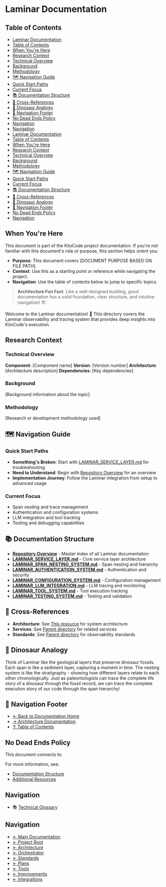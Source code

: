 # Laminar Documentation

## Table of Contents

* [Laminar Documentation](#laminar-documentation)
* [Table of Contents](#table-of-contents)
* [When You're Here](#when-youre-here)
* [Research Context](#research-context)
* [Technical Overview](#technical-overview)
* [Background](#background)
* [Methodology](#methodology)
* [🗺️ Navigation Guide](#️-navigation-guide)
* [Quick Start Paths](#quick-start-paths)
* [Current Focus](#current-focus)
* [📚 Documentation Structure](#-documentation-structure)
* [🔗 Cross-References](#-cross-references)
* [🦕 Dinosaur Analogy](#-dinosaur-analogy)
* [🧭 Navigation Footer](#-navigation-footer)
* [No Dead Ends Policy](#no-dead-ends-policy)
* [Navigation](#navigation)
* [Navigation](#navigation)
* [Laminar Documentation](#laminar-documentation)
* [Table of Contents](#table-of-contents)
* [When You're Here](#when-youre-here)
* [Research Context](#research-context)
* [Technical Overview](#technical-overview)
* [Background](#background)
* [Methodology](#methodology)
* [🗺️ Navigation Guide](#️-navigation-guide)
* [Quick Start Paths](#quick-start-paths)
* [Current Focus](#current-focus)
* [📚 Documentation Structure](#-documentation-structure)
* [🔗 Cross-References](#-cross-references)
* [🦕 Dinosaur Analogy](#-dinosaur-analogy)
* [🧭 Navigation Footer](#-navigation-footer)
* [No Dead Ends Policy](#no-dead-ends-policy)
* [Navigation](#navigation)

## When You're Here

This document is part of the KiloCode project documentation. If you're not familiar with this
document's role or purpose, this section helps orient you.

* **Purpose**: This document covers \[DOCUMENT PURPOSE BASED ON FILE PATH].
* **Context**: Use this as a starting point or reference while navigating the project.
* **Navigation**: Use the table of contents below to jump to specific topics.

> **Architecture Fun Fact**: Like a well-designed building, good documentation has a solid
> foundation, clear structure, and intuitive navigation! 🏗️

Welcome to the Laminar documentation! 🌊 This directory covers the Laminar observability and tracing
system that provides deep insights into KiloCode's execution.

## Research Context

### Technical Overview

**Component**: \[Component name]
**Version**: \[Version number]
**Architecture**: \[Architecture description]
**Dependencies**: \[Key dependencies]

### Background

\[Background information about the topic]

### Methodology

\[Research or development methodology used]

## 🗺️ Navigation Guide

### Quick Start Paths

* **Something's Broken**: Start with [LAMINAR\_SERVICE\_LAYER.md](LAMINAR_SERVICE_LAYER.md) for
  troubleshooting
* **Need to Understand**: Begin with [Repository Overview](README.md) for an overview
* **Implementation Journey**: Follow the Laminar integration from setup to advanced usage

### Current Focus

* Span nesting and trace management
* Authentication and configuration systems
* LLM integration and tool tracking
* Testing and debugging capabilities

## 📚 Documentation Structure

* **[Repository Overview](README.md)** - Master index of all Laminar documentation
* **[LAMINAR\_SERVICE\_LAYER.md](LAMINAR_SERVICE_LAYER.md)** - Core service layer architecture
* **[LAMINAR\_SPAN\_NESTING\_SYSTEM.md](LAMINAR_SPAN_NESTING_SYSTEM.md)** - Span nesting and
  hierarchy
* **[LAMINAR\_AUTHENTICATION\_SYSTEM.md](LAMINAR_AUTHENTICATION_SYSTEM.md)** - Authentication and
  security
* **[LAMINAR\_CONFIGURATION\_SYSTEM.md](LAMINAR_CONFIGURATION_SYSTEM.md)** - Configuration
  management
* **[LAMINAR\_LLM\_INTEGRATION.md](LAMINAR_LLM_INTEGRATION.md)** - LLM tracing and monitoring
* **[LAMINAR\_TOOL\_SYSTEM.md](LAMINAR_TOOL_SYSTEM.md)** - Tool execution tracking
* **[LAMINAR\_TESTING\_SYSTEM.md](LAMINAR_TESTING_SYSTEM.md)** - Testing and validation

## 🔗 Cross-References

* **Architecture**: See [This resource](../architecture/) for system architecture
* **Services**: See [Parent directory](../services/) for related services
* **Standards**: See [Parent directory](../standards/) for observability standards

## 🦕 Dinosaur Analogy

Think of Laminar like the geological layers that preserve dinosaur fossils. Each span is like a
sediment layer, capturing a moment in time. The nesting system is like the stratigraphy - showing
how different layers relate to each other chronologically. Just as paleontologists can trace the
complete life story of a dinosaur through the fossil record, we can trace the complete execution
story of our code through the span hierarchy!

## 🧭 Navigation Footer

* [← Back to Documentation Home](../README.md)
* [→ Architecture Documentation](../README.md)
* [↑ Table of Contents](../README.md)

## No Dead Ends Policy

This document connects to:

For more information, see:

* [Documentation Structure](../README.md)
* [Additional Resources](../tools/README.md)

## Navigation

* 📚 [Technical Glossary](../GLOSSARY.md)

## Navigation

* [← Main Documentation](README.md)
* [← Project Root](README.md)
* [← Architecture](../README.md)
* [← Orchestrator](../orchestrator/README.md)
* [← Standards](../standards/README.md)
* [← Plans](../plans/README.md)
* [← Tools](../tools/README.md)
* [← Improvements](../improvements/README.md)
* [← Integrations](../integrations/README.md)

